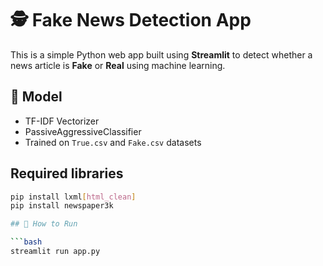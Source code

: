 # 🕵️ Fake News Detection App

This is a simple Python web app built using **Streamlit** to detect whether a news article is **Fake** or **Real** using machine learning.

## 🧠 Model
- TF-IDF Vectorizer
- PassiveAggressiveClassifier
- Trained on `True.csv` and `Fake.csv` datasets
  
## Required libraries
```bash
pip install lxml[html_clean]
pip install newspaper3k

## 🚀 How to Run

```bash
streamlit run app.py
